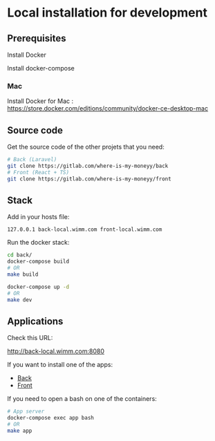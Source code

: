 # Local installation for development

## Prerequisites

Install Docker

Install docker-compose

### Mac

Install Docker for Mac : https://store.docker.com/editions/community/docker-ce-desktop-mac

## Source code

Get the source code of the other projets that you need:

```bash
# Back (Laravel)
git clone https://gitlab.com/where-is-my-moneyy/back
# Front (React + TS)
git clone https://gitlab.com/where-is-my-moneyy/front
```

## Stack

Add in your hosts file:

```
127.0.0.1 back-local.wimm.com front-local.wimm.com
```

Run the docker stack:

```bash
cd back/
docker-compose build
# OR
make build

docker-compose up -d
# OR
make dev
```

## Applications

Check this URL:

http://back-local.wimm.com:8080

If you want to install one of the apps:

- [Back](https://gitlab.com/where-is-my-moneyy/back)
- [Front](https://gitlab.com/where-is-my-moneyy/front)

If you need to open a bash on one of the containers:

```bash
# App server
docker-compose exec app bash
# OR
make app
```
